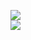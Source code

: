 [![](https://img.shields.io/badge/Made%20With-Github%20Spray-lightgrey.svg?style=for-the-badge&logo=github)](https://github.com/Annihil/github-spray#1483)  
[![](https://i.imgur.com/2DrTn0Z.gif)](https://github.com/Annihil/github-spray)